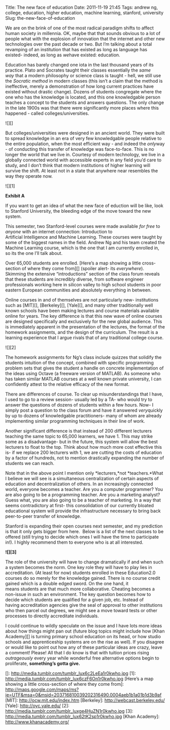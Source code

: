 Title: The new face of education
Date: 2011-11-19 21:45
Tags: andrew ng, college, education, higher education, machine learning, stanford, university
Slug: the-new-face-of-education

We are on the brink of one of the most radical paradigm shifts to affect
human society in millennia. OK, maybe that that sounds obvious to a lot
of people what with the explosion of innovation that the internet and
other new technologies over the past decade or two. But I’m talking
about a total revamping of an institution that has existed as long as
language has existed- indeed, as long as *we*have existed: education.

Education has barely changed one iota in the last thousand years of its
practice. Plato and Socrates taught their classes essentially the *same
way* that a modern philosophy or science class is taught - hell, we
still use the *Socratic method* in modern classes (this isn’t a claim
that the method is ineffective, merely a demonstration of how long
current practices have existed without drastic change). Dozens of
students congregate where the one who has the knowledge is located, and
this one knowledgable person teaches a concept to the students and
answers questions. The only change in the late 1900s was that there were
significantly more places where this happened - called
colleges/universities.

![][]

But colleges/universities were designed in an ancient world. They were
built to spread knowledge in an era of very few knowledgable people
relative to the entire population, when the most efficient way - and
indeed the *only*way - of conducting this transfer of knowledge was
face-to-face. This is no longer the world that we live in. Courtesy of
modern technology, we live in a globally connected world with accessible
experts in any field you’d care to study, and I don’t think that modern
institutions of higher learning will survive the shift. At least not in
a state that anywhere near resembles the way they operate now.

![][1]

**Exhibit A**

If you want to get an idea of what the new face of eduction will be
like, look to Stanford University, the bleeding edge of the move toward
the new system. 

This semester, two Stanford-level courses were made available *for free*
to *anyone* with an internet connection: Introduction to
Artificial Intelligence and Machine Learning. These courses were taught
by some of the biggest names in the field. Andrew Ng and his team
created the Machine Learning course, which is the one that I am
currently enrolled in, so its the one I’ll talk about.

Over 65,000 students are enrolled. [Here’s a map showing a little
cross-section of where they come from][] (spoiler alert- its
*everywhere*). Skimming the extensive “introductions” section of the
class forum reveals that these students are incredibly diverse, from
software engineer professionals working here in silicon valley to high
school students in poor eastern European communities and absolutely
everything in between. 

Online courses in and of themselves are not particularly new-
institutions such as [MIT][], [Berkeley][], [Yale][], and many other
traditionally well known schools have been making lectures and course
materials available online for years. The key difference is that this
new wave of online courses are designed specifically and exclusively for
the new global audience. This is immediately apparent in the
presentation of the lectures, the format of the homework assignments,
and the design of the curriculum. The result is a learning experience
that I argue rivals that of any traditional college course. 

![][2]

The homework assignments for Ng’s class include quizzes that solidify
the students intuition of the concept, combined with specific
programming problem sets that gives the student a handle on concrete
implementation of the ideas using Octave (a freeware version of MATLAB).
As someone who has taken similar MATLAB courses at a well known private
university, I can confidently attest to the relative efficacy of the new
format.

There are differences of course. To clear up misunderstandings that I
have, I used to go to a review session- usually led by a TA- who would
try to answer the questions of dozens of students within a few hours.
Now- I simply post a question to the class forum and have it answered
*very*quickly by up to dozens of knowledgable practitioners- many of
whom are already implementing similar programming techniques in their
line of work.

Another significant difference is that instead of 200 different
lecturers teaching the same topic to 65,000 learners, we have 1. This
may strike some as a disadvantage- but in the future, this system will
allow the best lecturers to float to the top. Think about how much more
cost effective this is- if we replace 200 lecturers with 1, we are
cutting the costs of education by a factor of hundreds, not to mention
drastically expanding the number of students we can reach.

Note that in the above point I mention only *lecturers,*not
*teachers.*What I believe we will see is a simultaneous centralization
of certain aspects of education and decentralization of others. In an
increasingly connected world, everyone becomes a teacher. Are you a
computer programmer? You are also going to be a programming teacher. Are
you a marketing analyst? Guess what, you are also going to be a teacher
of marketing. In a way that seems contradictory at first- this
consolidation of our currently bloated educational system will provide
the infrastructure necessary to bring back peer-to-peer transfer of
knowledge.

Stanford is expanding their open courses next semester, and my
prediction is that it only gets bigger from here.  Below is a list of
the next classes to be offered (still trying to decide which ones I will
have the time to participate in!). I highly recommend them to everyone
who is at all interested.

**![][3]**

The role of the university will have to change dramatically if and when
such a system becomes the norm. One key role they will have to play lies
in accreditation. (At least for now) students enrolled in these
Education2.0 courses do so merely for the knowledge gained. There is no
course credit gained which is a double edged sword. On the one hand, it
means students are that much more collaborative. Cheating becomes a
non-issue in such an environment. The key question becomes how to decide
which students are qualified for a given job, etc. Instead of
having accreditation agencies give the seal of approval to other
institutions who then parcel out degrees, we might see a move toward
tests or other processes to directly accreditate individuals.

I could continue to wildly speculate on the issue and I have lots more
ideas about how things might pan out (future blog topics might include
how [Khan Academy][] is turning primary school education on its head, or
how studio schools and apprenticeship systems are on the rise as well).
If you disagree or would like to point out how any of these particular
ideas are crazy, leave a comment! Please! All that I do know is that
with tuition prices rising *outrageously* every year while wonderful
free alternative options begin to proliferate, **something’s gotta
give.**

  []: http://media.tumblr.com/tumblr_lux6c2LeEa1r0kwho.jpg
  [1]: http://media.tumblr.com/tumblr_lux6czF6On1r0kwho.jpg
  [Here’s a map showing a little cross-section of where they come from]:
    http://maps.google.com/maps/ms?ie=UTF&msa=0&msid=203716810039202316490.0004aeb1b1a01b1d3b9af
  [MIT]: http://ocw.mit.edu/index.htm
  [Berkeley]: http://webcast.berkeley.edu/
  [Yale]: http://oyc.yale.edu/
  [2]: http://media.tumblr.com/tumblr_luxge4HuZN1r0kwho.jpg
  [3]: http://media.tumblr.com/tumblr_lux62tK2sp1r0kwho.jpg
  [Khan Academy]: http://www.khanacademy.org/
